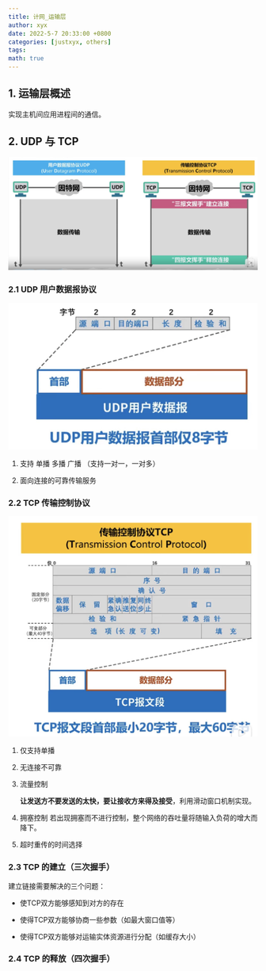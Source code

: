 ```yaml
---
title: 计网_运输层
author: xyx
date: 2022-5-7 20:33:00 +0800
categories: [justxyx, others]
tags:
math: true
---
```



## 1. 运输层概述

实现主机间应用进程间的通信。

## 2. UDP  与 TCP

![p12](../assets/ims/2022.05/p12.png)

### 2.1 UDP 用户数据报协议

![p12](../assets/ims/2022.05/p13.png)


1. 支持 单播 多播 广播 （支持一对一，一对多）

2. 面向连接的可靠传输服务

### 2.2 TCP 传输控制协议

![p12](../assets/ims/2022.05/p14.png)

1. 仅支持单播

2. 无连接不可靠

3. 流量控制

    **让发送方不要发送的太快，要让接收方来得及接受**，利用滑动窗口机制实现。

4. 拥塞控制
    若出现拥塞而不进行控制，整个网络的吞吐量将随输入负荷的增大而降下。

5. 超时重传的时间选择

### 2.3 TCP 的建立（三次握手）

建立链接需要解决的三个问题：

- 使TCP双方能够感知到对方的存在

- 使得TCP双方能够协商一些参数（如最大窗口值等）

- 使得TCP双方能够对运输实体资源进行分配（如缓存大小）

### 2.4 TCP 的释放（四次握手）

